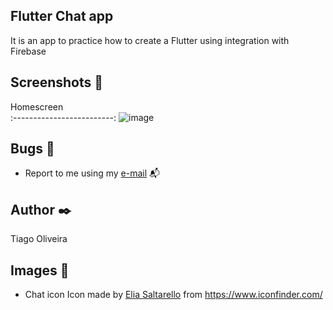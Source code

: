 ## Flutter Chat app
It is an app to practice how to create a Flutter using integration with Firebase

## Screenshots :iphone:
Homescreen          
:-------------------------:
![image](https://user-images.githubusercontent.com/8193383/80869325-33b8cc80-8c76-11ea-98e1-bb4d2ab70337.png)  

## Bugs :bug:
- Report to me using my [e-mail](tiago_fernandes89@hotmail.com) :mailbox_with_mail:

## Author :black_nib:
Tiago Oliveira

## Images :file_folder:
- Chat icon
Icon made by [Elia Saltarello](https://www.iconfinder.com/Elia_Saltarello) from https://www.iconfinder.com/
